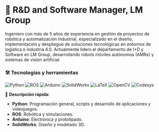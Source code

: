 # 🤖 R&D and Software Manager, LM Group

Ingeniero con más de 5 años de experiencia en gestión de proyectos de robótica y automatización industrial, especializado en el diseño, implementación y despliegue de soluciones tecnológicas en entornos de logística e industria 4.0. Actualmente lidero el departamento de I+D y Software en LM Group, desarrollando robots móviles autónomos (AMRs) y sistemas de visión artificial. 


### 🛠️ Tecnologías y herramientas

![Python](https://img.shields.io/badge/-Python-3776AB?style=flat&logo=python&logoColor=white)
![ROS](https://img.shields.io/badge/-ROS-22314E?style=flat&logo=ros&logoColor=white)
![Arduino](https://img.shields.io/badge/-Arduino-00979D?style=flat&logo=arduino&logoColor=white)
![SolidWorks](https://img.shields.io/badge/-SolidWorks-FF0000?style=flat&logo=solidworks&logoColor=white)
![LaTeX](https://img.shields.io/badge/-LaTeX-008080?style=flat&logo=latex&logoColor=white)
![OpenCV](https://img.shields.io/badge/-OpenCV-5C3EE8?style=flat&logo=opencv&logoColor=white)
![Codesys](https://img.shields.io/badge/-Codesys-00549F?style=flat&logo=codesys&logoColor=white)



🤖 **Descripción rápida:**  
- **Python**: Programación general, scripts y desarrollo de aplicaciones y videojuegos.  
- **ROS**: Robótica y simulaciones.  
- **Arduino**: Electrónica y prototipado.  
- **SolidWorks**: Diseño y modelado 3D.




<!--



# 👋 Hola, soy [TuNombre]!



---

## 🌟 Sobre mí
- 🚀 **Rol:** Full-stack Developer
- 💡 **Intereses:** Machine Learning, desarrollo web y proyectos open-source.
- 🌍 **Ubicación:** [Tu País o Ciudad]
- 📫 **Contacto:** [Enlace a tus redes sociales o correo]

---

## 🛠️ Tecnologías y herramientas
![HTML5](https://img.shields.io/badge/-HTML5-E34F26?style=flat&logo=html5&logoColor=white)
![CSS3](https://img.shields.io/badge/-CSS3-1572B6?style=flat&logo=css3&logoColor=white)
![JavaScript](https://img.shields.io/badge/-JavaScript-F7DF1E?style=flat&logo=javascript&logoColor=black)
![React](https://img.shields.io/badge/-React-61DAFB?style=flat&logo=react&logoColor=white)

---

## 🌟 Proyectos destacados
| Proyecto             | Descripción                     | Enlace                     |
|----------------------|---------------------------------|---------------------------|
| **Proyecto 1**       | Aplicación para gestionar tareas | [Ver repositorio](#)      |
| **Proyecto 2**       | API para servicios meteorológicos | [Ver repositorio](#)      |

---

## 📊 Mis estadísticas en GitHub
![Estadísticas](https://github-readme-stats.vercel.app/api?username=tuusuario&show_icons=true&theme=radical)

![Lenguajes más usados](https://github-readme-stats.vercel.app/api/top-langs/?username=tuusuario&layout=compact&theme=radical)

---

## 💬 ¡Conectemos!
[![LinkedIn](https://img.shields.io/badge/-LinkedIn-blue?style=flat&logo=linkedin&logoColor=white)](https://linkedin.com/in/tuusuario)
[![Twitter](https://img.shields.io/badge/-Twitter-blue?style=flat&logo=twitter&logoColor=white)](https://twitter.com/tuusuario)









[![YouTube Channel Subscribers](https://img.shields.io/youtube/channel/subscribers/UCxPD7bsocoAMq8Dj18kmGyQ?style=social)](https://youtube.com/mouredevapps?sub_confirmation=1)
[![Twitch Status](https://img.shields.io/twitch/status/mouredev?style=social)](https://twitch.com/mouredev)
[![Discord](https://img.shields.io/discord/729672926432985098?style=social&label=Discord&logo=discord)](https://mouredev.com/discord)
[![Twitter Follow](https://img.shields.io/twitter/follow/mouredev?style=social)](https://twitter.com/mouredev)
![GitHub Followers](https://img.shields.io/github/followers/mouredev?style=social)
![GitHub Followers](https://img.shields.io/github/stars/mouredev?style=social)



**mororko/mororko** is a ✨ _special_ ✨ repository because its `README.md` (this file) appears on your GitHub profile.

Here are some ideas to get you started:

- 🔭 I’m currently working on ...
- 🌱 I’m currently learning ...
- 👯 I’m looking to collaborate on ...
- 🤔 I’m looking for help with ...
- 💬 Ask me about ...
- 📫 How to reach me: ...
- 😄 Pronouns: ...
- ⚡ Fun fact: ...
-->
